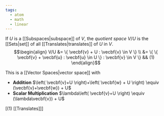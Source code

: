 ```yaml
---
tags:
  - atom
  - math
  - linear
---
```

If $U$ is a [[Subspaces|subspace]] of $V$, the *quotient space* $V/U$ is the [[Sets|set]] of all [[Translates|translates]] of $U$ in $V$.
$$\begin{align}
	V/U &= \{ \vecbf{v} + U : \vecbf{v} \in V \} \\
	&= \{ \{ \vecbf{v} + \vecbf{u} : \vecbf{u} \in U \} : \vecbf{v} \in V \} && (1)
\end{align}$$

This is a [[Vector Spaces|vector space]] with
-  **Addition**
	$\left( \vecbf{v}+U \right)+\left( \vecbf{w} + U \right) \equiv (\vecbf{v}+\vecbf{w}) + U$
-  **Scalar Multiplication**
	$\lambda\left( \vecbf{v}+U \right) \equiv (\lambda\vecbf{v}) + U$

\[$(1)$ [[Translates]]\]